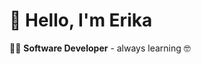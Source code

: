 # :wave: Hello, I'm Erika 
:woman_technologist: **Software Developer** - always learning :nerd_face:


